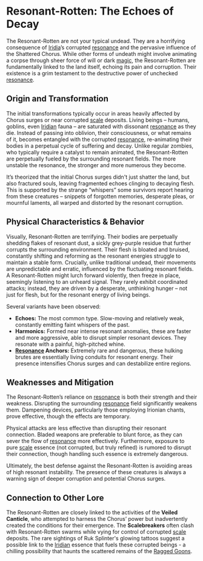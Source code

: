 # Resonant-Rotten: The Echoes of Decay

The Resonant-Rotten are not your typical undead. They are a horrifying consequence of [Iridia](/geography/world/iridia.md)’s corrupted [resonance](/generated/resonance/resonance.md) and the pervasive influence of the Shattered Chorus. While other forms of undeath might involve animating a corpse through sheer force of will or dark [magic](/structure/mechanic/magic.md), the Resonant-Rotten are fundamentally linked to the land itself, echoing its pain and corruption. Their existence is a grim testament to the destructive power of unchecked [resonance](/structure/mechanic/resonance.md).

## Origin and Transformation

The initial transformations typically occur in areas heavily affected by Chorus surges or near corrupted [scale](/geography/landmark/scale.md) deposits. Living beings – humans, goblins, even [Iridian](/being/species/iridian.md) fauna – are saturated with dissonant [resonance](/generated/resonance/resonance.md) as they die. Instead of passing into oblivion, their consciousness, or what remains of it, becomes entangled with the corrupted [resonance](/structure/mechanic/resonance.md), re-animating their bodies in a perpetual cycle of suffering and decay. Unlike regular zombies, who typically require a catalyst to remain animated, the Resonant-Rotten are perpetually fueled by the surrounding resonant fields. The more unstable the resonance, the stronger and more numerous they become.

It’s theorized that the initial Chorus surges didn't just shatter the land, but also fractured souls, leaving fragmented echoes clinging to decaying flesh. This is supported by the strange “whispers” some survivors report hearing from these creatures – snippets of forgotten memories, desperate pleas, or mournful laments, all warped and distorted by the resonant corruption.

## Physical Characteristics & Behavior

Visually, Resonant-Rotten are terrifying. Their bodies are perpetually shedding flakes of resonant dust, a sickly grey-purple residue that further corrupts the surrounding environment. Their flesh is bloated and bruised, constantly shifting and reforming as the resonant energies struggle to maintain a stable form.  Crucially, unlike traditional undead, their movements are unpredictable and erratic, influenced by the fluctuating resonant fields. A Resonant-Rotten might lurch forward violently, then freeze in place, seemingly listening to an unheard signal. They rarely exhibit coordinated attacks; instead, they are driven by a desperate, unthinking hunger – not just for flesh, but for the resonant energy of living beings.

Several variants have been observed:

*   **Echoes:** The most common type. Slow-moving and relatively weak, constantly emitting faint whispers of the past.
*   **Harmonics:** Formed near intense resonant anomalies, these are faster and more aggressive, able to disrupt simpler resonant devices. They resonate with a painful, high-pitched whine.
*   **[Resonance](/generated/resonance/resonance.md) Anchors:** Extremely rare and dangerous, these hulking brutes are essentially living conduits for resonant energy. Their presence intensifies Chorus surges and can destabilize entire regions.

## Weaknesses and Mitigation

The Resonant-Rotten’s reliance on [resonance](/generated/resonance/resonance.md) is both their strength and their weakness. Disrupting the surrounding [resonance](/structure/mechanic/resonance.md) field significantly weakens them. Dampening devices, particularly those employing Irionian chants, prove effective, though the effects are temporary.

Physical attacks are less effective than disrupting their resonant connection. Bladed weapons are preferable to blunt force, as they can sever the flow of [resonance](/generated/resonance/resonance.md) more effectively.  Furthermore, exposure to pure [scale](/geography/landmark/scale.md) essence (not corrupted, but truly refined) is rumored to disrupt their connection, though handling such essence is extremely dangerous.

Ultimately, the best defense against the Resonant-Rotten is avoiding areas of high resonant instability. The presence of these creatures is always a warning sign of deeper corruption and potential Chorus surges.

## Connection to Other Lore

The Resonant-Rotten are closely linked to the activities of the **Veiled Canticle**, who attempted to harness the Chorus’ power but inadvertently created the conditions for their emergence. The **Scalebreakers** often clash with Resonant-Rotten swarms while vying for control of corrupted [scale](/geography/landmark/scale.md) deposits. The rare sightings of Ruk Splinter's glowing tattoos suggest a possible link to the [Iridian](/being/species/iridian.md) essence that fuels these corrupted beings - a chilling possibility that haunts the scattered remains of the [Ragged Goons](/structure/society/factions/ragged-goons.md).
